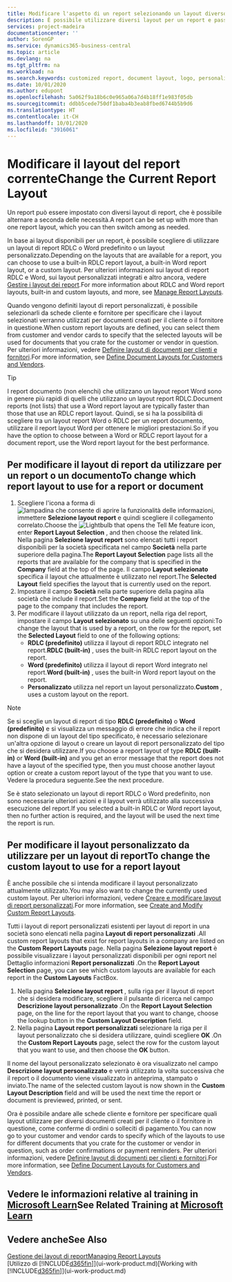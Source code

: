 ```yaml
---
title: Modificare l'aspetto di un report selezionando un layout diverso | Documenti Microsoft
description: È possibile utilizzare diversi layout per un report e passate tra i layout per modificare l'aspetto di un report.
services: project-madeira
documentationcenter: ''
author: SorenGP
ms.service: dynamics365-business-central
ms.topic: article
ms.devlang: na
ms.tgt_pltfrm: na
ms.workload: na
ms.search.keywords: customized report, document layout, logo, personalize
ms.date: 10/01/2020
ms.author: edupont
ms.openlocfilehash: 5a062f9a18b6c0e965a06a7d4b18ff1e983f05db
ms.sourcegitcommit: ddbb5cede750df1baba4b3eab8fbed6744b5b9d6
ms.translationtype: HT
ms.contentlocale: it-CH
ms.lasthandoff: 10/01/2020
ms.locfileid: "3916061"
---
```

# <a name="change-the-current-report-layout"></a><span data-ttu-id="93e2f-103">Modificare il layout del report corrente</span><span class="sxs-lookup"><span data-stu-id="93e2f-103">Change the Current Report Layout</span></span>
<span data-ttu-id="93e2f-104">Un report può essere impostato con diversi layout di report, che è possibile alternare a seconda delle necessità.</span><span class="sxs-lookup"><span data-stu-id="93e2f-104">A report can be set up with more than one report layout, which you can then switch among as needed.</span></span>

<span data-ttu-id="93e2f-105">In base ai layout disponibili per un report, è possibile scegliere di utilizzare un layout di report RDLC o Word predefinito o un layout personalizzato.</span><span class="sxs-lookup"><span data-stu-id="93e2f-105">Depending on the layouts that are available for a report, you can choose to use a built-in RDLC report layout, a built-in Word report layout, or a custom layout.</span></span> <span data-ttu-id="93e2f-106">Per ulteriori informazioni sui layout di report RDLC e Word, sui layout personalizzati integrati e altro ancora, vedere [Gestire i layout dei report](ui-manage-report-layouts.md).</span><span class="sxs-lookup"><span data-stu-id="93e2f-106">For more information about RDLC and Word report layouts, built-in and custom layouts, and more, see [Manage Report Layouts](ui-manage-report-layouts.md).</span></span>

<span data-ttu-id="93e2f-107">Quando vengono definiti layout di report personalizzati, è possibile selezionarli da schede cliente e fornitore per specificare che i layout selezionati verranno utilizzati per documenti creati per il cliente o il fornitore in questione.</span><span class="sxs-lookup"><span data-stu-id="93e2f-107">When custom report layouts are defined, you can select them from customer and vendor cards to specify that the selected layouts will be used for documents that you crate for the customer or vendor in question.</span></span> <span data-ttu-id="93e2f-108">Per ulteriori informazioni, vedere [Definire layout di documenti per clienti e fornitori](ui-define-customer-vendor-document-layouts.md).</span><span class="sxs-lookup"><span data-stu-id="93e2f-108">For more information, see [Define Document Layouts for Customers and Vendors](ui-define-customer-vendor-document-layouts.md).</span></span>

> [!TIP]  
> <span data-ttu-id="93e2f-109">I report documento (non elenchi) che utilizzano un layout report Word sono in genere più rapidi di quelli che utilizzano un layout report RDLC.</span><span class="sxs-lookup"><span data-stu-id="93e2f-109">Document reports (not lists) that use a Word report layout are typically faster than those that use an RDLC report layout.</span></span> <span data-ttu-id="93e2f-110">Quindi, se si ha la possibilità di scegliere tra un layout report Word o RDLC per un report documento, utilizzare il report layout Word per ottenere le migliori prestazioni.</span><span class="sxs-lookup"><span data-stu-id="93e2f-110">So if you have the option to choose between a Word or RDLC report layout for a document report, use the Word report layout for the best performance.</span></span>

## <a name="to-change-which-report-layout-to-use-for-a-report-or-document"></a><span data-ttu-id="93e2f-111">Per modificare il layout di report da utilizzare per un report o un documento</span><span class="sxs-lookup"><span data-stu-id="93e2f-111">To change which report layout to use for a report or document</span></span>
1. <span data-ttu-id="93e2f-112">Scegliere l'icona a forma di ![lampadina che consente di aprire la funzionalità delle informazioni](media/ui-search/search_small.png "Informazioni sull'operazione che si desidera eseguire"), immettere **Selezione layout report** e quindi scegliere il collegamento correlato.</span><span class="sxs-lookup"><span data-stu-id="93e2f-112">Choose the ![Lightbulb that opens the Tell Me feature](media/ui-search/search_small.png "Tell me what you want to do") icon, enter **Report Layout Selection** , and then choose the related link.</span></span>  
   <span data-ttu-id="93e2f-113">Nella pagina **Selezione layout report** sono elencati tutti i report disponibili per la società specificata nel campo **Società** nella parte superiore della pagina.</span><span class="sxs-lookup"><span data-stu-id="93e2f-113">The **Report Layout Selection** page lists all the reports that are available for the company that is specified in the **Company** field at the top of the page.</span></span> <span data-ttu-id="93e2f-114">Il campo **Layout selezionato** specifica il layout che attualmente è utilizzato nel report.</span><span class="sxs-lookup"><span data-stu-id="93e2f-114">The **Selected Layout** field specifies the layout that is currently used on the report.</span></span>
2. <span data-ttu-id="93e2f-115">Impostare il campo **Società** nella parte superiore della pagina alla società che include il report.</span><span class="sxs-lookup"><span data-stu-id="93e2f-115">Set the **Company** field at the top of the page to the company that includes the report.</span></span>
3. <span data-ttu-id="93e2f-116">Per modificare il layout utilizzato da un report, nella riga del report, impostare il campo **Layout selezionato** su una delle seguenti opzioni:</span><span class="sxs-lookup"><span data-stu-id="93e2f-116">To change the layout that is used by a report, on the row for the report, set the **Selected Layout** field to one of the following options:</span></span>
   * <span data-ttu-id="93e2f-117">**RDLC (predefinito)** utilizza il layout di report RDLC integrato nel report.</span><span class="sxs-lookup"><span data-stu-id="93e2f-117">**RDLC (built-in)** , uses the built-in RDLC report layout on the report.</span></span>
   * <span data-ttu-id="93e2f-118">**Word (predefinito)** utilizza il layout di report Word integrato nel report.</span><span class="sxs-lookup"><span data-stu-id="93e2f-118">**Word (built-in)** , uses the built-in Word report layout on the report.</span></span>
   * <span data-ttu-id="93e2f-119">**Personalizzato** utilizza nel report un layout personalizzato.</span><span class="sxs-lookup"><span data-stu-id="93e2f-119">**Custom** , uses a custom layout on the report.</span></span>  

> [!NOTE]
> <span data-ttu-id="93e2f-120">Se si sceglie un layout di report di tipo **RDLC (predefinito)** o **Word (predefinito)** e si visualizza un messaggio di errore che indica che il report non dispone di un layout del tipo specificato, è necessario selezionare un'altra opzione di layout o creare un layout di report personalizzato del tipo che si desidera utilizzare.</span><span class="sxs-lookup"><span data-stu-id="93e2f-120">If you choose a report layout of type **RDLC (built-in)** or **Word (built-in)** and you get an error message that the report does not have a layout of the specified type, then you must choose another layout option or create a custom report layout of the type that you want to use.</span></span> <span data-ttu-id="93e2f-121">Vedere la procedura seguente.</span><span class="sxs-lookup"><span data-stu-id="93e2f-121">See the next procedure.</span></span>

<span data-ttu-id="93e2f-122">Se è stato selezionato un layout di report RDLC o Word predefinito, non sono necessarie ulteriori azioni e il layout verrà utilizzato alla successiva esecuzione del report.</span><span class="sxs-lookup"><span data-stu-id="93e2f-122">If you selected a built-in RDLC or Word report layout, then no further action is required, and the layout will be used the next time the report is run.</span></span>

## <a name="to-change-the-custom-layout-to-use-for-a-report-layout"></a><span data-ttu-id="93e2f-123">Per modificare il layout personalizzato da utilizzare per un layout di report</span><span class="sxs-lookup"><span data-stu-id="93e2f-123">To change the custom layout to use for a report layout</span></span>
<span data-ttu-id="93e2f-124">È anche possibile che si intenda modificare il layout personalizzato attualmente utilizzato.</span><span class="sxs-lookup"><span data-stu-id="93e2f-124">You may also want to change the currently used custom layout.</span></span> <span data-ttu-id="93e2f-125">Per ulteriori informazioni, vedere [Creare e modificare layout di report personalizzati](ui-how-create-custom-report-layout.md).</span><span class="sxs-lookup"><span data-stu-id="93e2f-125">For more information, see [Create and Modify Custom Report Layouts](ui-how-create-custom-report-layout.md).</span></span>

<span data-ttu-id="93e2f-126">Tutti i layout di report personalizzati esistenti per layout di report in una società sono elencati nella pagina **Layout di report personalizzati** .</span><span class="sxs-lookup"><span data-stu-id="93e2f-126">All custom report layouts that exist for report layouts in a company are listed on the **Custom Report Layouts** page.</span></span> <span data-ttu-id="93e2f-127">Nella pagina **Selezione layout report** è possibile visualizzare i layout personalizzati disponibili per ogni report nel Dettaglio informazioni **Report personalizzati** .</span><span class="sxs-lookup"><span data-stu-id="93e2f-127">On the **Report Layout Selection** page, you can see which custom layouts are available for each report in the **Custom Layouts** FactBox.</span></span>

1. <span data-ttu-id="93e2f-128">Nella pagina **Selezione layout report** , sulla riga per il layout di report che si desidera modificare, scegliere il pulsante di ricerca nel campo **Descrizione layout personalizzato** .</span><span class="sxs-lookup"><span data-stu-id="93e2f-128">On the **Report Layout Selection** page, on the line for the report layout that you want to change, choose the lookup button in the **Custom Layout Description** field.</span></span>
2. <span data-ttu-id="93e2f-129">Nella pagina **Layout report personalizzati** selezionare la riga per il layout personalizzato che si desidera utilizzare, quindi scegliere **OK** .</span><span class="sxs-lookup"><span data-stu-id="93e2f-129">On the **Custom Report Layouts** page, select the row for the custom layout that you want to use, and then choose the **OK** button.</span></span>

<span data-ttu-id="93e2f-130">Il nome del layout personalizzato selezionato è ora visualizzato nel campo **Descrizione layout personalizzato** e verrà utilizzato la volta successiva che il report o il documento viene visualizzato in anteprima, stampato o inviato.</span><span class="sxs-lookup"><span data-stu-id="93e2f-130">The name of the selected custom layout is now shown in the **Custom Layout Description** field and will be used the next time the report or document is previewed, printed, or sent.</span></span>

<span data-ttu-id="93e2f-131">Ora è possibile andare alle schede cliente e fornitore per specificare quali layout utilizzare per diversi documenti creati per il cliente o il fornitore in questione, come conferme di ordini o solleciti di pagamento.</span><span class="sxs-lookup"><span data-stu-id="93e2f-131">You can now go to your customer and vendor cards to specify which of the layouts to use for different documents that you crate for the customer or vendor in question, such as order confirmations or payment reminders.</span></span> <span data-ttu-id="93e2f-132">Per ulteriori informazioni, vedere [Definire layout di documenti per clienti e fornitori](ui-define-customer-vendor-document-layouts.md).</span><span class="sxs-lookup"><span data-stu-id="93e2f-132">For more information, see [Define Document Layouts for Customers and Vendors](ui-define-customer-vendor-document-layouts.md).</span></span>

## <a name="see-related-training-at-microsoft-learn"></a><span data-ttu-id="93e2f-133">Vedere le informazioni relative al training in [Microsoft Learn](/learn/modules/change-documents-dynamics-365-business-central/index)</span><span class="sxs-lookup"><span data-stu-id="93e2f-133">See Related Training at [Microsoft Learn](/learn/modules/change-documents-dynamics-365-business-central/index)</span></span>

## <a name="see-also"></a><span data-ttu-id="93e2f-134">Vedere anche</span><span class="sxs-lookup"><span data-stu-id="93e2f-134">See Also</span></span>
[<span data-ttu-id="93e2f-135">Gestione dei layout di report</span><span class="sxs-lookup"><span data-stu-id="93e2f-135">Managing Report Layouts</span></span>](ui-manage-report-layouts.md)  
<span data-ttu-id="93e2f-136">[Utilizzo di [!INCLUDE[d365fin](includes/d365fin_md.md)]](ui-work-product.md)</span><span class="sxs-lookup"><span data-stu-id="93e2f-136">[Working with [!INCLUDE[d365fin](includes/d365fin_md.md)]](ui-work-product.md)</span></span>
